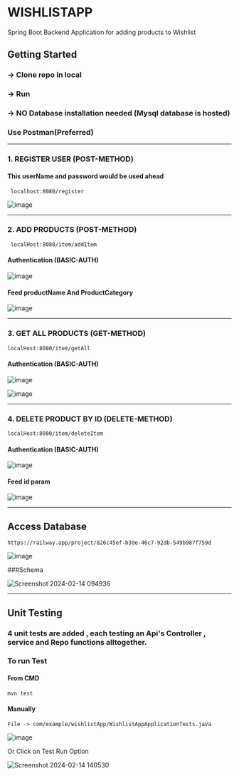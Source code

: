 # WISHLISTAPP
 Spring Boot Backend Application for adding products to Wishlist

## Getting Started
### -> Clone repo in local
### -> Run
### -> NO Database installation needed (Mysql database is hosted)

### Use Postman(Preferred)

---
### 1. REGISTER USER (POST-METHOD)

#### This userName and password would be used ahead


```
 localhost:8080/register
```

![image](https://github.com/Misbahrahman/WishListApp/assets/98620184/1a3cc0b6-1722-4a2c-80ea-68b362192f90)

---

### 2. ADD PRODUCTS  (POST-METHOD)


```
 localHost:8080/item/addItem
```

#### Authentication (BASIC-AUTH)

![image](https://github.com/Misbahrahman/WishListApp/assets/98620184/edb07f85-31fa-4bdc-8f9d-16392aac13c7)

#### Feed productName And ProductCategory 
![image](https://github.com/Misbahrahman/WishListApp/assets/98620184/1a67b38a-6230-4d8e-8fc3-a0529b78c7f3)


---

### 3. GET ALL PRODUCTS (GET-METHOD)

```
localHost:8080/item/getAll
```
#### Authentication (BASIC-AUTH)

![image](https://github.com/Misbahrahman/WishListApp/assets/98620184/d82fe84b-b8b2-4b0f-9052-da6007ddec5e)

![image](https://github.com/Misbahrahman/WishListApp/assets/98620184/ecab5dd1-d959-47b0-bd97-3c8fb1096e6c)


---


### 4. DELETE PRODUCT BY ID (DELETE-METHOD)

```
localHost:8080/item/deleteItem
```

#### Authentication (BASIC-AUTH)

![image](https://github.com/Misbahrahman/WishListApp/assets/98620184/6c57c7fd-12e9-4e81-9226-b9078ef1eb68)

#### Feed id param

![image](https://github.com/Misbahrahman/WishListApp/assets/98620184/cb534e78-f7a9-4995-b165-ee7896d68a12)


---
## Access Database

```
https://railway.app/project/826c45ef-b3de-46c7-92db-549b987f759d
```
![image](https://github.com/Misbahrahman/WishListApp/assets/98620184/01732515-3ba8-457f-93f6-d66b420ad181)

###Schema

![Screenshot 2024-02-14 094936](https://github.com/Misbahrahman/WishListApp/assets/98620184/8babceb4-32e0-48b0-a972-a5946476e61a)


---
## Unit Testing

### 4 unit tests are added , each testing an Api's Controller , service and Repo functions alltogether.

### To run Test

#### From CMD

```
mvn test

```

#### Manually

```
File -> com/example/wishlistApp/WishlistAppApplicationTests.java
```

![image](https://github.com/Misbahrahman/WishListApp/assets/98620184/7af5d048-0e68-480d-8a9b-866eb64844d3)

Or Click on Test Run Option 

![Screenshot 2024-02-14 140530](https://github.com/Misbahrahman/WishListApp/assets/98620184/4d118b7c-9492-4126-b10b-b6399fb83a91)













